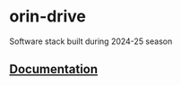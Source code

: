 # orin-drive
Software stack built during 2024-25 season

## [Documentation](https://github.com/MMR-electric-driverless/orin-drive/tree/main/docs/README.md)